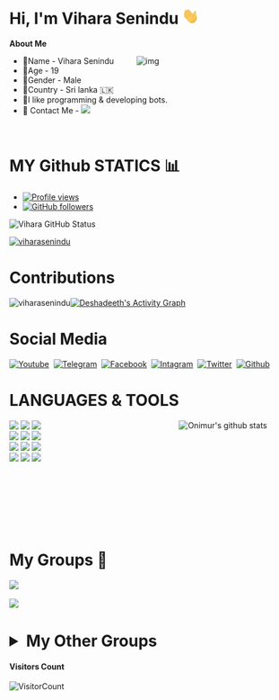 # Hi, I'm Vihara Senindu <img src="https://raw.githubusercontent.com/ABSphreak/ABSphreak/master/gifs/Hi.gif" width="30px">

**About Me**

<img width="55%" align="right" alt="img " src="https://raw.githubusercontent.com/onimur/.github/master/.resources/git-header.svg" />


- 🔹Name - Vihara Senindu
- 🔹Age - 19 
- 🔹Gender - Male
- 🔹Country - Sri lanka 🇱🇰
- 🔹I like programming & developing bots.
- 🔹 Contact Me - <a href="https://t.me/ViharaSenindu"><img src="https://img.shields.io/badge/Vihara Senindu-blue.svg?logo=telegram"></a>

<br>

# MY Github STATICS 📊

- [![Profile views](https://gpvc.arturio.dev/viharasenindu)](https://github.com/viharasenindu)
- [![GitHub followers](https://img.shields.io/github/followers/viharasenindu.svg?style=social&label=Follow&maxAge=2592000)](https://github.com/viharasenindu?tab=followers)

![Vihara GitHub Status](https://github-readme-stats.vercel.app/api?username=viharasenindu&show_icons=true&theme=midnight-purple)



<p align="left"> <a href="https://github.com/ryo-ma/github-profile-trophy"><img src="https://github-profile-trophy.vercel.app/?username=viharasenindu" alt="viharasenindu" /></a> </p>

# Contributions

<p><img align="left" src="https://github-readme-streak-stats.herokuapp.com/?user=viharasenindu" alt="viharasenindu"></p>

<a href="https://github.com/viharasenindu"><img alt="Deshadeeth's Activity Graph" src="https://activity-graph.herokuapp.com/graph?username=viharasenindu&bg_color=1F222E&color=F8D866&line=F85D7F&point=FFFFFF&hide_border=true" /></a>




# Social Media

[![Youtube](https://img.shields.io/badge/YouTube%20Channel-ff0000?style=flat&labelColor=224242&logoColor=white&for-the-badge&logo=youtube)](https://youtube.com/c/viharasenindu)&nbsp;
[![Telegram](https://img.shields.io/badge/viharasenindu%20Profile-003245?style=flat&labelColor=224242&logoColor=white&for-the-badge&logo=telegram)](https://t.me/viharasenindu)&nbsp;
[![Facebook](https://img.shields.io/badge/Follow%20me%20on%20Facebook-2533cf?style=flat&labelColor=224242&logoColor=white&for-the-badge&logo=facebook)](https://fb.me/viharasenindu)&nbsp;
[![Intagram](https://img.shields.io/badge/Follow%20me%20on%20Instagram-4d267a?style=style=flat&labelColor=224242&logoColor=white&for-the-badge&logo=instagram)](https://instagram.com/_V_2002_SE)&nbsp;
[![Twitter](https://img.shields.io/badge/Follow%20me%20on%20Twitter-098f99?style=style=flat&labelColor=224242&logoColor=white&for-the-badge&logo=twitter)](https://twitter.com/Vsenindu)&nbsp;
[![Github](https://img.shields.io/badge/Github-000000?style=style=flat&labelColor=224242&logoColor=white&for-the-badge&logo=github)](https://github.com/viharasenindu)

# LANGUAGES & TOOLS

<a href="https://github-readme-stats.vercel.app/api/top-langs/?username=viharsenindu">
    <img width="40%"align="right" alt="Onimur's github stats" src="https://github-readme-stats.vercel.app/api/top-langs/?username=viharasenindu&show_icons=true&theme=midnight-purple" />
  </a>

<!-- L&T -->
<p>
  <code><img width="10%" src="https://www.vectorlogo.zone/logos/java/java-ar21.svg"></code>
  <code><img width="10%" src="https://www.vectorlogo.zone/logos/kotlinlang/kotlinlang-ar21.svg"></code>
  <code><img width="10%" src="https://www.vectorlogo.zone/logos/android/android-ar21.svg"></code>
  <br />
  <code><img width="10%" src="https://www.vectorlogo.zone/logos/gradle/gradle-ar21.svg"></code>
  <code><img width="10%" src="https://www.vectorlogo.zone/logos/circleci/circleci-ar21.svg"></code>
  <code><img width="10%" src="https://www.vectorlogo.zone/logos/json/json-ar21.svg"></code>
  <br />
  <code><img width="10%" src="https://www.vectorlogo.zone/logos/mysql/mysql-ar21.svg"></code>
  <code><img width="10%" src="https://www.vectorlogo.zone/logos/sqlite/sqlite-ar21.svg"></code>
  <code><img width="10%" src="https://www.vectorlogo.zone/logos/firebase/firebase-ar21.svg"></code>
  <br />
  <code><img width="10%" src="https://www.vectorlogo.zone/logos/git-scm/git-scm-ar21.svg"></code>
  <code><img width="10%" src="https://www.vectorlogo.zone/logos/yaml/yaml-ar21.svg"></code>
  <code><img width="10%" src="https://www.vectorlogo.zone/logos/gnu_bash/gnu_bash-ar21.svg"></code>
</p>

<!-- end -->
<br>
<br>
<br>
<br>
<br>
<br>

# My Groups 👥

<a href="https://t.me/Lexiebotupdate"><img src="https://img.shields.io/badge/Join-Telegram%20Channel-red.svg?logo=Telegram"></a>

<a href="https://t.me/lexiesupport"><img src="https://img.shields.io/badge/Join-Telegram%20Group-red.svg?logo=Telegram"></a>
<h1><details>

  <summary><b> My Other Groups </b></summary>

 <a href="https://t.me/GhostParadise"><img src="https://img.shields.io/badge/Join-Telegram%20Group-red.svg?logo=Telegram"></a>

<a href="https://t.me/ceylonlk"><img src="https://img.shields.io/badge/Join-Telegram%20Channel-red.svg?logo=Telegram"></a>



 </details></h1>

#### **Visitors Count**  
![VisitorCount](https://profile-counter.glitch.me/{viharasenindu}/count.svg)




